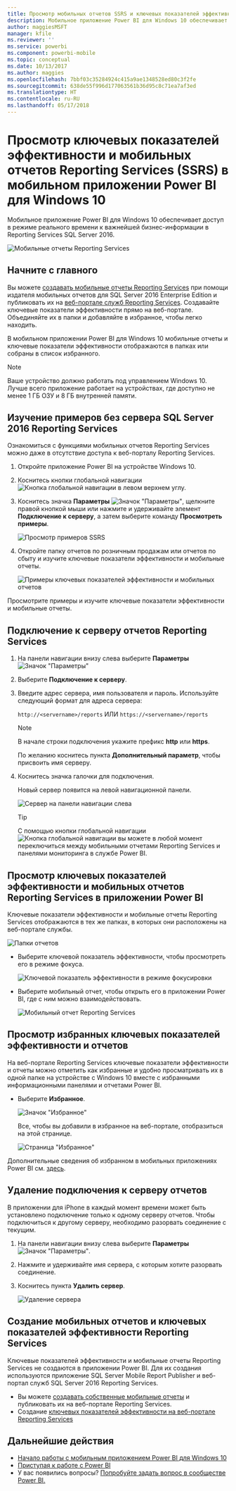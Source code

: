 ```yaml
---
title: Просмотр мобильных отчетов SSRS и ключевых показателей эффективности в мобильном приложении для Windows 10 — Power BI
description: Мобильное приложение Power BI для Windows 10 обеспечивает доступ в режиме реального времени к важнейшей бизнес-информации с сенсорного экрана.
author: maggiesMSFT
manager: kfile
ms.reviewer: ''
ms.service: powerbi
ms.component: powerbi-mobile
ms.topic: conceptual
ms.date: 10/13/2017
ms.author: maggies
ms.openlocfilehash: 7bbf03c35284924c415a9ae1348528ed80c3f2fe
ms.sourcegitcommit: 638de55f996d177063561b36d95c8c71ea7af3ed
ms.translationtype: HT
ms.contentlocale: ru-RU
ms.lasthandoff: 05/17/2018
---
```

# <a name="view-reporting-services-ssrs-mobile-reports-and-kpis-in-the-windows-10-power-bi-mobile-app"></a>Просмотр ключевых показателей эффективности и мобильных отчетов Reporting Services (SSRS) в мобильном приложении Power BI для Windows 10
Мобильное приложение Power BI для Windows 10 обеспечивает доступ в режиме реального времени к важнейшей бизнес-информации в Reporting Services SQL Server 2016. 

![Мобильные отчеты Reporting Services](media/mobile-app-windows-10-ssrs-kpis-mobile-reports/power-bi-ssrs-mobile-report.png)

## <a name="first-things-first"></a>Начните с главного
Вы можете [создавать мобильные отчеты Reporting Services](https://msdn.microsoft.com/library/mt652547.aspx) при помощи издателя мобильных отчетов для SQL Server 2016 Enterprise Edition и публиковать их на [веб-портале служб Reporting Services](https://msdn.microsoft.com/library/mt637133.aspx). Создавайте ключевые показатели эффективности прямо на веб-портале. Объединяйте их в папки и добавляйте в избранное, чтобы легко находить. 

В мобильном приложении Power BI для Windows 10 мобильные отчеты и ключевые показатели эффективности отображаются в папках или собраны в список избранного. 

> [!NOTE]
> Ваше устройство должно работать под управлением Windows 10. Лучше всего приложение работает на устройствах, где доступно не менее 1 ГБ ОЗУ и 8 ГБ внутренней памяти.
> 
> 

## <a name="explore-samples-without-a-sql-server-2016-reporting-services-server"></a>Изучение примеров без сервера SQL Server 2016 Reporting Services
Ознакомиться с функциями мобильных отчетов Reporting Services можно даже в отсутствие доступа к веб-порталу Reporting Services.

1. Откройте приложение Power BI на устройстве Windows 10.
2. Коснитесь кнопки глобальной навигации ![Кнопка глобальной навигации](media/mobile-app-windows-10-ssrs-kpis-mobile-reports/powerbi_windows10_options_icon.png) в левом верхнем углу.
3. Коснитесь значка **Параметры** ![Значок "Параметры"](media/mobile-app-windows-10-ssrs-kpis-mobile-reports/power-bi-settings-icon.png), щелкните правой кнопкой мыши или нажмите и удерживайте элемент **Подключение к серверу**, а затем выберите команду **Просмотреть примеры**.
   
   ![Просмотр примеров SSRS](media/mobile-app-windows-10-ssrs-kpis-mobile-reports/power-bi-win10-connect-ssrs-samples.png)
4. Откройте папку отчетов по розничным продажам или отчетов по сбыту и изучите ключевые показатели эффективности и мобильные отчеты.
   
   ![Примеры ключевых показателей эффективности и мобильных отчетов](media/mobile-app-windows-10-ssrs-kpis-mobile-reports/power-bi-win10-ssrs-sample-kpis.png)

Просмотрите примеры и изучите ключевые показатели эффективности и мобильные отчеты.

## <a name="connect-to-a-reporting-services-report-server"></a>Подключение к серверу отчетов Reporting Services
1. На панели навигации внизу слева выберите **Параметры** ![Значок "Параметры"](media/mobile-app-windows-10-ssrs-kpis-mobile-reports/power-bi-settings-icon.png)
2. Выберите **Подключение к серверу**.
3. Введите адрес сервера, имя пользователя и пароль. Используйте следующий формат для адреса сервера:
   
     `http://<servername>/reports` ИЛИ `https://<servername>/reports`
   
   > [!NOTE]
   > В начале строки подключения укажите префикс **http** или **https**.
   > 
   > 
   
    По желанию коснитесь пункта **Дополнительный параметр**, чтобы присвоить имя серверу.
4. Коснитесь значка галочки для подключения. 
   
   Новый сервер появится на левой навигационной панели.
   
   ![Сервер на панели навигации слева](media/mobile-app-windows-10-ssrs-kpis-mobile-reports/power-bi-ssrs-mobile-report-server.png)
   
   >[!TIP]
   >С помощью кнопки глобальной навигации ![Кнопка глобальной навигации](media/mobile-app-windows-10-ssrs-kpis-mobile-reports/powerbi_windows10_options_icon.png) вы можете в любой момент переключиться между мобильными отчетами Reporting Services и панелями мониторинга в службе Power BI. 
   > 

## <a name="view-reporting-services-kpis-and-mobile-reports-in-the-power-bi-app"></a>Просмотр ключевых показателей эффективности и мобильных отчетов Reporting Services в приложении Power BI
Ключевые показатели эффективности и мобильные отчеты Reporting Services отображаются в тех же папках, в которых они расположены на веб-портале службы.

![Папки отчетов](media/mobile-app-windows-10-ssrs-kpis-mobile-reports/power-bi-ssrs-mobile-report-folders.png)

* Выберите ключевой показатель эффективности, чтобы просмотреть его в режиме фокуса.
  
    ![Ключевой показатель эффективности в режиме фокусировки](media/mobile-app-windows-10-ssrs-kpis-mobile-reports/power-bi-ssrs-mobile-report-kpis.png)
* Выберите мобильный отчет, чтобы открыть его в приложении Power BI, где с ним можно взаимодействовать.
  
    ![Мобильный отчет Reporting Services](media/mobile-app-windows-10-ssrs-kpis-mobile-reports/power-bi-ssrs-mobile-report.png)

## <a name="view-your-favorite-kpis-and-reports"></a>Просмотр избранных ключевых показателей эффективности и отчетов
На веб-портале Reporting Services ключевые показатели эффективности и отчеты можно отметить как избранные и удобно просматривать их в одной папке на устройстве с Windows 10 вместе с избранными информационными панелями и отчетами Power BI.

* Выберите **Избранное**.
  
   ![Значок "Избранное"](media/mobile-app-windows-10-ssrs-kpis-mobile-reports/power-bi-ssrs-mobile-report-favorite-menu.png)
  
   Все, чтобы вы добавили в избранное на веб-портале, отобразиться на этой странице.
  
   ![Страница "Избранное"](media/mobile-app-windows-10-ssrs-kpis-mobile-reports/power-bi-windows-10-ssrs-favorites.png)

Дополнительные сведения об избранном в мобильных приложениях Power BI см. [здесь](mobile-apps-favorites.md).

## <a name="remove-a-connection-to-a-report-server"></a>Удаление подключения к серверу отчетов
В приложении для iPhone в каждый момент времени может быть установлено подключение только к одному серверу отчетов. Чтобы подключиться к другому серверу, необходимо разорвать соединение с текущим.

1. На панели навигации внизу слева выберите **Параметры** ![Значок "Параметры"](media/mobile-app-windows-10-ssrs-kpis-mobile-reports/power-bi-settings-icon.png).
2. Нажмите и удерживайте имя сервера, с которым хотите разорвать соединение.
3. Коснитесь пункта **Удалить сервер**.
   
    ![Удаление сервера](media/mobile-app-windows-10-ssrs-kpis-mobile-reports/power-bi-windows-10-ssrs-remove-server-menu.png)

## <a name="create-reporting-services-mobile-reports-and-kpis"></a>Создание мобильных отчетов и ключевых показателей эффективности Reporting Services
Ключевые показателей эффективности и мобильные отчеты Reporting Services не создаются в приложении Power BI. Для их создания используются приложение SQL Server Mobile Report Publisher и веб-портал служб SQL Server 2016 Reporting Services.

* Вы можете [создавать собственные мобильные отчеты](https://msdn.microsoft.com/library/mt652547.aspx) и публиковать их на веб-портале Reporting Services.
* Создание [ключевых показателей эффективности на веб-портале Reporting Services](https://msdn.microsoft.com/library/mt683632.aspx)

## <a name="next-steps"></a>Дальнейшие действия
* [Начало работы с мобильным приложением Power BI для Windows 10](mobile-windows-10-phone-app-get-started.md)  
* [Приступая к работе с Power BI](service-get-started.md)  
* У вас появились вопросы? [Попробуйте задать вопрос в сообществе Power BI.](http://community.powerbi.com/)

